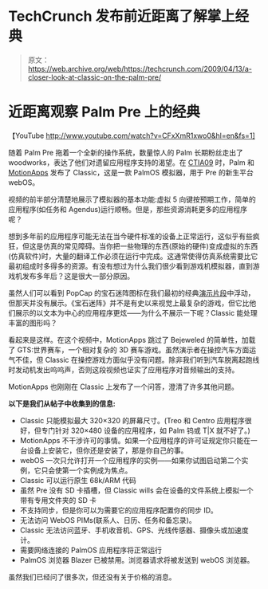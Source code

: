 # TechCrunch 发布前近距离了解掌上经典

> 原文：<https://web.archive.org/web/https://techcrunch.com/2009/04/13/a-closer-look-at-classic-on-the-palm-pre/>

# 近距离观察 Palm Pre 上的经典

【YouTube http://www.youtube.com/watch?v=CFxXmR1xwo0&hl=en&fs=1]

随着 Palm Pre 拖着一个全新的操作系统，数量惊人的 Palm 长期粉丝走出了 woodworks，表达了他们对遗留应用程序支持的渴望。在 [CTIA09](https://web.archive.org/web/20230128020508/http://www.mobilecrunch.com/tag/CTIA09/) 时，Palm 和 [MotionApps](https://web.archive.org/web/20230128020508/http://www.motionapps.com/) 发布了 Classic，这是一款 PalmOS 模拟器，用于 Pre 的新生平台 webOS。

视频的前半部分清楚地展示了模拟器的基本功能:虚拟 5 向键按预期工作，简单的应用程序(如任务和 Agendus)运行顺畅。但是，那些资源消耗更多的应用程序呢？

想到多年前的应用程序可能无法在当今硬件标准的设备上正常运行，这似乎有些疯狂，但这是仿真的常见障碍。当你把一些物理的东西(原始的硬件)变成虚拟的东西(仿真软件)时，大量的翻译工作必须在运行中完成。这通常使得仿真系统需要比它最初组成时多得多的资源。有没有想过为什么我们很少看到游戏机模拟器，直到游戏机发布多年后？这是很大一部分原因。

虽然人们可以看到 PopCap 的宝石迷阵图标在我们最初的经典[演示片段](https://web.archive.org/web/20230128020508/http://www.mobilecrunch.com/2009/04/02/ctia09-palm-demos-motionapps-palmos-emulator-classic/)中浮动，但那天并没有展示。《宝石迷阵》并不是有史以来视觉上最复杂的游戏，但它比他们展示的以文本为中心的应用程序更炫——为什么不展示一下呢？Classic 能处理丰富的图形吗？

看起来是这样。在这个视频中，MotionApps 跳过了 Bejeweled 的简单性，加载了 GTS:世界赛车，一个相对复杂的 3D 赛车游戏。虽然演示者在操控汽车方面运气不佳，但 Classic 在操控游戏方面似乎没有问题。除非我们听到汽车脱离起跑线时发动机发出呜呜声，否则这段视频也证实了应用程序对音频输出的支持。

MotionApps 也刚刚在 Classic 上发布了一个问答，澄清了许多其他问题。

**以下是我们从帖子中收集到的信息:**

*   Classic 只能模拟最大 320×320 的屏幕尺寸。(Treo 和 Centro 应用程序很好，但专门针对 320×480 设备的应用程序，如 Palm 钨或 T|X 就不好了。)
*   MotionApps 不干涉许可的事情。如果一个应用程序的许可证规定你只能在一台设备上安装它，但你还是安装了，那是你自己的事。
*   webOS 一次只允许打开一个应用程序的实例——如果你试图启动第二个实例，它只会使第一个实例成为焦点。
*   Classic 可以运行原生 68k/ARM 代码
*   虽然 Pre 没有 SD 卡插槽，但 Classic wills 会在设备的文件系统上模拟一个带有专用文件夹的 SD 卡
*   不支持同步，但是你可以为需要它的应用程序配置你的同步 ID。
*   无法访问 WebOS PIMs(联系人、日历、任务和备忘录)。
*   Classic 无法访问蓝牙、手机收音机、GPS、光线传感器、摄像头或加速度计。
*   需要网络连接的 PalmOS 应用程序将正常运行
*   PalmOS 浏览器 Blazer 已被禁用。浏览器请求将被发送到 webOS 浏览器。

虽然我们已经问了很多次，但还没有关于价格的消息。
